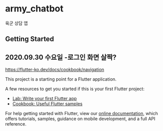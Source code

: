 # army_chatbot

육군 상담 앱

## Getting Started

2020.09.30 수요일
-로그인 화면 살짝?
-
https://flutter-ko.dev/docs/cookbook/navigation

This project is a starting point for a Flutter application.

A few resources to get you started if this is your first Flutter project:

- [Lab: Write your first Flutter app](https://flutter.dev/docs/get-started/codelab)
- [Cookbook: Useful Flutter samples](https://flutter.dev/docs/cookbook)

For help getting started with Flutter, view our
[online documentation](https://flutter.dev/docs), which offers tutorials,
samples, guidance on mobile development, and a full API reference.
